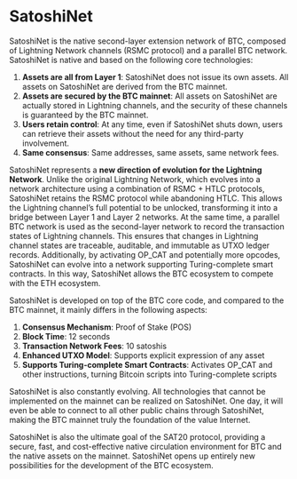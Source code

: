 SatoshiNet
====

SatoshiNet is the native second-layer extension network of BTC, composed of Lightning Network channels (RSMC protocol) and a parallel BTC network.  
SatoshiNet is native and based on the following core technologies:

1. **Assets are all from Layer 1**: SatoshiNet does not issue its own assets. All assets on SatoshiNet are derived from the BTC mainnet.
2. **Assets are secured by the BTC mainnet**: All assets on SatoshiNet are actually stored in Lightning channels, and the security of these channels is guaranteed by the BTC mainnet.
3. **Users retain control**: At any time, even if SatoshiNet shuts down, users can retrieve their assets without the need for any third-party involvement.
4. **Same consensus**: Same addresses, same assets, same network fees.

SatoshiNet represents a **new direction of evolution for the Lightning Network**. Unlike the original Lightning Network, which evolves into a network architecture using a combination of RSMC + HTLC protocols, SatoshiNet retains the RSMC protocol while abandoning HTLC. This allows the Lightning channel’s full potential to be unlocked, transforming it into a bridge between Layer 1 and Layer 2 networks. At the same time, a parallel BTC network is used as the second-layer network to record the transaction states of Lightning channels. This ensures that changes in Lightning channel states are traceable, auditable, and immutable as UTXO ledger records. Additionally, by activating OP_CAT and potentially more opcodes, SatoshiNet can evolve into a network supporting Turing-complete smart contracts. In this way, SatoshiNet allows the BTC ecosystem to compete with the ETH ecosystem.

SatoshiNet is developed on top of the BTC core code, and compared to the BTC mainnet, it mainly differs in the following aspects:

1. **Consensus Mechanism**: Proof of Stake (POS)
2. **Block Time**: 12 seconds
3. **Transaction Network Fees**: 10 satoshis
4. **Enhanced UTXO Model**: Supports explicit expression of any asset
5. **Supports Turing-complete Smart Contracts**: Activates OP_CAT and other instructions, turning Bitcoin scripts into Turing-complete scripts

SatoshiNet is also constantly evolving. All technologies that cannot be implemented on the mainnet can be realized on SatoshiNet. One day, it will even be able to connect to all other public chains through SatoshiNet, making the BTC mainnet truly the foundation of the value Internet.

SatoshiNet is also the ultimate goal of the SAT20 protocol, providing a secure, fast, and cost-effective native circulation environment for BTC and the native assets on the mainnet. SatoshiNet opens up entirely new possibilities for the development of the BTC ecosystem.